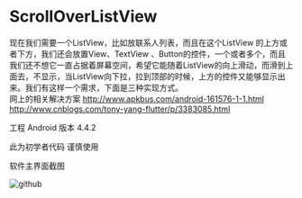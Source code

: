 ScrollOverListView
==================

现在我们需要一个ListView，比如放联系人列表，而且在这个ListView 的上方或者下方，我们还会放置View、TextView  、Button的控件，一个或者多个，而且我们还不想它一直占据着屏幕空间，希望它能随着ListView的向上滑动，而滑到上面去，不显示，当ListView向下拉，拉到顶部的时候，上方的控件又能够显示出来。我们有这样一个需求，下面是三种实现方式。  
网上的相关解决方案   http://www.apkbus.com/android-161576-1-1.html      
				http://www.cnblogs.com/tony-yang-flutter/p/3383085.html


工程 Android 版本 4.4.2

此为初学者代码 谨慎使用


软件主界面截图

![github](https://github.com/feiongithub/ScrollOverListView/blob/master/apkScreenshot.png)
